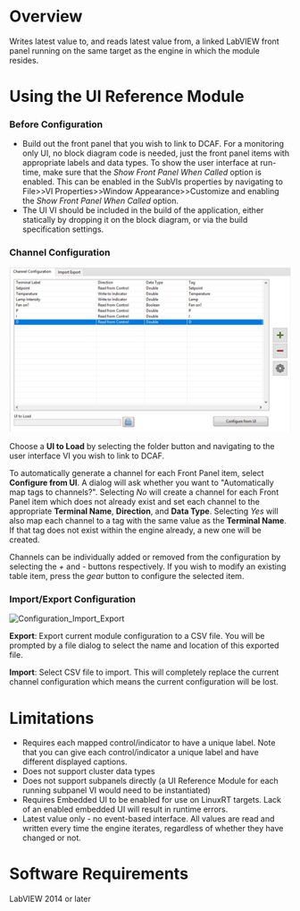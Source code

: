 # Overview

Writes latest value to, and reads latest value from, a linked LabVIEW front panel running on the same target as the engine in which the module resides.

# Using the UI Reference Module

### Before Configuration
- Build out the front panel that you wish to link to DCAF.  For a monitoring only UI, no block diagram code is needed, just the front panel items with appropriate labels and data types. To show the user interface at run-time, make sure that the *Show Front Panel When Called* option is enabled. This can be enabled in the SubVIs properties by navigating to File>>VI Properties>>Window Appearance>>Customize and enabling the *Show Front Panel When Called* option.
- The UI VI should be included in the build of the application, either statically by dropping it on the block diagram, or via the build specification settings.

### Channel Configuration

![UI Configuration](Documentation/ui_settings.jpg)

Choose a **UI to Load** by selecting the folder button and navigating to the user interface VI you wish to link to DCAF.

To automatically generate a channel for each Front Panel item, select **Configure from UI**. A dialog will ask whether you want to "Automatically map tags to channels?". Selecting *No* will create a channel for each Front Panel item which does not already exist and set each channel to the appropriate **Terminal Name**, **Direction**, and **Data Type**. Selecting *Yes* will also map each channel to a tag with the same value as the **Terminal Name**. If that tag does not exist within the engine already, a new one will be created.

Channels can be individually added or removed from the configuration by selecting the *+* and *-* buttons respectively. If you wish to modify an existing table item, press the *gear* button to configure the selected item.

### Import/Export Configuration

![Configuration_Import_Export](Documentation/Configuration_Import_Export.jpg)

**Export**: Export current module configuration to a CSV file. You will be prompted by a file dialog to select the name and location of this exported file.

**Import**: Select CSV file to import. This will completely replace the current channel configuration which means the current configuration will be lost.

# Limitations
- Requires each mapped control/indicator to have a unique label.  Note that you can give each control/indicator a unique label and have different displayed captions.
- Does not support cluster data types
- Does not support subpanels directly (a UI Reference Module for each running subpanel VI would need to be instantiated)
- Requires Embedded UI to be enabled for use on LinuxRT targets.  Lack of an enabled embedded UI will result in runtime errors.
- Latest value only - no event-based interface.  All values are read and written every time the engine iterates, regardless of whether they have changed or not.

# Software Requirements
LabVIEW 2014 or later
